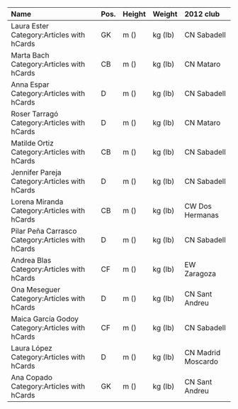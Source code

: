 | Name                                              | Pos.   | Height   | Weight   | 2012 club          |
|:--------------------------------------------------|:-------|:---------|:---------|:-------------------|
| Laura Ester Category:Articles with hCards         | GK     | m ()     | kg (lb)  | CN Sabadell        |
| Marta Bach Category:Articles with hCards          | CB     | m ()     | kg (lb)  | CN Mataro          |
| Anna Espar Category:Articles with hCards          | D      | m ()     | kg (lb)  | CN Sabadell        |
| Roser Tarragó Category:Articles with hCards       | D      | m ()     | kg (lb)  | CN Mataro          |
| Matilde Ortiz Category:Articles with hCards       | CB     | m ()     | kg (lb)  | CN Sabadell        |
| Jennifer Pareja Category:Articles with hCards     | D      | m ()     | kg (lb)  | CN Sabadell        |
| Lorena Miranda Category:Articles with hCards      | CB     | m ()     | kg (lb)  | CW Dos Hermanas    |
| Pilar Peña Carrasco Category:Articles with hCards | D      | m ()     | kg (lb)  | CN Sabadell        |
| Andrea Blas Category:Articles with hCards         | CF     | m ()     | kg (lb)  | EW Zaragoza        |
| Ona Meseguer Category:Articles with hCards        | D      | m ()     | kg (lb)  | CN Sant Andreu     |
| Maica García Godoy Category:Articles with hCards  | CF     | m ()     | kg (lb)  | CN Sabadell        |
| Laura López Category:Articles with hCards         | D      | m ()     | kg (lb)  | CN Madrid Moscardo |
| Ana Copado Category:Articles with hCards          | GK     | m ()     | kg (lb)  | CN Sant Andreu     |